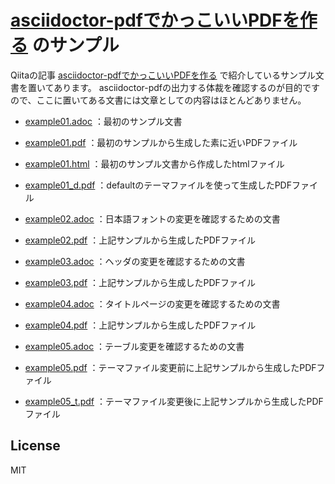 # [asciidoctor-pdfでかっこいいPDFを作る](https://qiita.com/drafts/67774c5ebd41467b83e2/) のサンプル

Qiitaの記事 [asciidoctor-pdfでかっこいいPDFを作る](https://qiita.com/drafts/67774c5ebd41467b83e2/) で紹介しているサンプル文書を置いてあります。
asciidoctor-pdfの出力する体裁を確認するのが目的ですので、ここに置いてある文書には文章としての内容はほとんどありません。

* [example01.adoc](example01.adoc) ：最初のサンプル文書
* [example01.pdf](example01.pdf) ：最初のサンプルから生成した素に近いPDFファイル
* [example01.html](example01.html) ：最初のサンプル文書から作成したhtmlファイル
* [example01_d.pdf](example01_d.pdf) ：defaultのテーマファイルを使って生成したPDFファイル

* [example02.adoc](example02.adoc) ：日本語フォントの変更を確認するための文書
* [example02.pdf](example02.pdf) ：上記サンプルから生成したPDFファイル

* [example03.adoc](example03.adoc) ：ヘッダの変更を確認するための文書
* [example03.pdf](example03.pdf) ：上記サンプルから生成したPDFファイル

* [example04.adoc](example04.adoc) ：タイトルページの変更を確認するための文書
* [example04.pdf](example04.pdf) ：上記サンプルから生成したPDFファイル

* [example05.adoc](example05.adoc) ：テーブル変更を確認するための文書
* [example05.pdf](example05.pdf) ：テーマファイル変更前に上記サンプルから生成したPDFファイル
* [example05_t.pdf](example05_t.pdf) ：テーマファイル変更後に上記サンプルから生成したPDFファイル

## License
MIT
